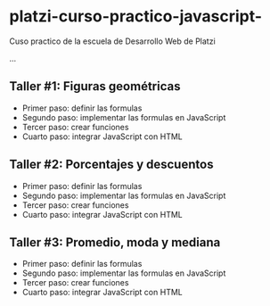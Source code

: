 # platzi-curso-practico-javascript-
Cuso practico de la escuela de Desarrollo Web de Platzi

...

## Taller #1: Figuras geométricas

- Primer paso: definir las formulas
- Segundo paso: implementar las formulas en JavaScript
- Tercer paso: crear funciones
- Cuarto paso: integrar JavaScript con HTML

## Taller #2: Porcentajes y descuentos

- Primer paso: definir las formulas
- Segundo paso: implementar las formulas en JavaScript
- Tercer paso: crear funciones
- Cuarto paso: integrar JavaScript con HTML

## Taller #3: Promedio, moda y mediana

- Primer paso: definir las formulas
- Segundo paso: implementar las formulas en JavaScript
- Tercer paso: crear funciones
- Cuarto paso: integrar JavaScript con HTML
